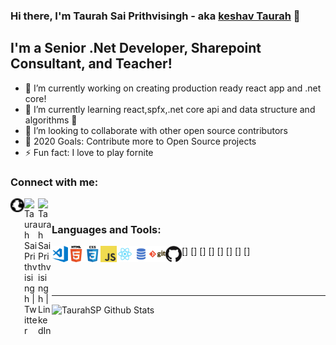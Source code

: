 ### Hi there, I'm Taurah Sai Prithvisingh - aka [keshav Taurah][website] 👋

## I'm a Senior .Net Developer, Sharepoint Consultant, and Teacher!
- 🔭 I’m currently working on creating production ready react app and .net core!
- 🌱 I’m currently learning react,spfx,.net core api and data structure and algorithms 🤣
- 👯 I’m looking to collaborate with other open source contributors
- 🥅 2020 Goals: Contribute more to Open Source projects
- ⚡ Fun fact: I love to play fornite

### Connect with me:

[<img align="left" alt="Taurah Sai Prithvisingh" width="22px" src="https://raw.githubusercontent.com/iconic/open-iconic/master/svg/globe.svg" />][website]
[<img align="left" alt="Taurah Sai Prithvisingh | Twitter" width="22px" src="https://cdn.jsdelivr.net/npm/simple-icons@v3/icons/twitter.svg" />][twitter]
[<img align="left" alt="Taurah Sai Prithvisingh | LinkedIn" width="22px" src="https://cdn.jsdelivr.net/npm/simple-icons@v3/icons/linkedin.svg" />][linkedin]

<br />

### Languages and Tools:

[<img align="left" alt="Visual Studio Code" width="26px" src="https://raw.githubusercontent.com/github/explore/80688e429a7d4ef2fca1e82350fe8e3517d3494d/topics/visual-studio-code/visual-studio-code.png" />]
[<img align="left" alt="HTML5" width="26px" src="https://raw.githubusercontent.com/github/explore/80688e429a7d4ef2fca1e82350fe8e3517d3494d/topics/html/html.png" />]
[<img align="left" alt="CSS3" width="26px" src="https://raw.githubusercontent.com/github/explore/80688e429a7d4ef2fca1e82350fe8e3517d3494d/topics/css/css.png" />]
[<img align="left" alt="JavaScript" width="26px" src="https://raw.githubusercontent.com/github/explore/80688e429a7d4ef2fca1e82350fe8e3517d3494d/topics/javascript/javascript.png" />]
[<img align="left" alt="React" width="26px" src="https://raw.githubusercontent.com/github/explore/80688e429a7d4ef2fca1e82350fe8e3517d3494d/topics/react/react.png" />]
[<img align="left" alt="SQL" width="26px" src="https://raw.githubusercontent.com/github/explore/80688e429a7d4ef2fca1e82350fe8e3517d3494d/topics/sql/sql.png" />]
[<img align="left" alt="Git" width="26px" src="https://raw.githubusercontent.com/github/explore/80688e429a7d4ef2fca1e82350fe8e3517d3494d/topics/git/git.png" />]
[<img align="left" alt="GitHub" width="26px" src="https://raw.githubusercontent.com/github/explore/78df643247d429f6cc873026c0622819ad797942/topics/github/github.png" />]

<br />
<br />

---

<img align="left" alt="TaurahSP Github Stats" src="https://github-readme-stats.codestackr.vercel.app/api?username=TaurahSP&show_icons=true&hide_border=true" />

[website]: https://keshavtaurah.com
[twitter]: https://twitter.com/keshavtaurah
[linkedin]: https://www.linkedin.com/in/taurah/
